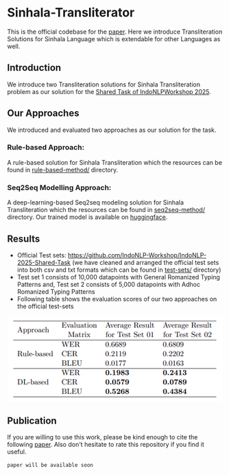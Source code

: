 # Sinhala-Transliterator
This is the official codebase for the [paper][paper-url]. Here we introduce Transliteration Solutions for Sinhala Language which is extendable for other Languages as well. 

## Introduction
We introduce two Transliteration solutions for Sinhala Transliteration problem as our solution for the [Shared Task of IndoNLPWorkshop 2025](https://indonlp-workshop.github.io/IndoNLP-Workshop/sharedTask/).

## Our Approaches
We introduced and evaluated two approaches as our solution for the task.

### Rule-based Approach:
A rule-based solution for Sinhala Transliteration which the resources can be found in [rule-based-method/][rule-based-method-url] directory.

### Seq2Seq Modelling Approach:
A deep-learning-based Seq2seq modeling solution for Sinhala Transliteration which the resources can be found in [seq2seq-method/][seq2seq-method-url] directory. Our trained model is available on [huggingface][hf-model-url].

## Results
- Official Test sets: https://github.com/IndoNLP-Workshop/IndoNLP-2025-Shared-Task (we have cleaned and arranged the official test sets into both csv and txt formats which can be found in [test-sets/][test-sets-url] directory)
- Test set 1 consists of 10,000 datapoints with General Romanized Typing Patterns	and, Test set 2 consists of 5,000 datapoints with Adhoc Romanized Typing Patterns
- Following table shows the evaluation scores of our two approaches on the official test-sets

![Model](images/accuracy_results.png)

## Publication
If you are willing to use this work, please be kind enough to cite the following [paper][paper-url]. Also don't hesitate to rate this repository if you find it useful.

```
paper will be available soon
```

<!-- MARKDOWN LINKS & IMAGES -->
[paper-url]: https://github.com/kasunw22/Sinhala-Transliterator
[hf-model-url]: https://huggingface.co/kasunw/sinhala-transliterator
[rule-based-method-url]: https://github.com/kasunw22/Sinhala-Transliterator/rule-based-method
[seq2seq-method-url]: https://github.com/kasunw22/Sinhala-Transliterator/seq2seq-method
[test-sets-url]: https://github.com/kasunw22/Sinhala-Transliterator/test-sets
